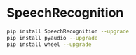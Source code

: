 # SpeechRecognition



```sh
pip install SpeechRecognition --upgrade
pip install pyaudio --upgrade
pip install wheel --upgrade
```